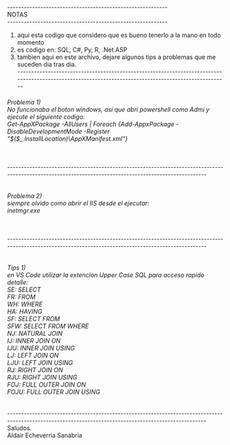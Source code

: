----------------------------------------------------------</br>
NOTAS</br>
----------------------------------------------------------</br>

1) aqui esta codigo que considero que es bueno tenerlo a la mano en todo momento</br>
2) es codigo en: SQL, C#, Py, R, .Net ASP</br>
3) tambien aqui en este archivo, dejare algunos tips a problemas que me suceden dia tras dia.</br>
  ------------------------------------------------------------------------------------------------------------------------------------------------------</br>
  <h6>
  Problema 1)</br>
  No funcionaba el boton windows, asi que abri powershell como Admi y ejecute el siguiente codigo:</br>
  Get-AppXPackage -AllUsers | Foreach {Add-AppxPackage -DisableDevelopmentMode -Register "$($_.InstallLocation)\AppXManifest.xml"} <h6> </br>
  ------------------------------------------------------------------------------------------------------------------------------------------------------</br>
  <h6>Problema 2)</br>
  siempre olvido como abrir el IIS desde el ejecutar:</br>
  inetmgr.exe<h6></br>
  ------------------------------------------------------------------------------------------------------------------------------------------------------</br>
  <h6>Tips 1)</br>
  en VS Code utilizar la extencion Upper Case SQL para acceso rapido detalle:</br>
SE: SELECT</br>
FR: FROM</br>
WH: WHERE</br>
HA: HAVING</br>
SF: SELECT FROM</br>
SFW: SELECT FROM WHERE</br>
NJ: NATURAL JOIN</br>
IJ: INNER JOIN ON</br>
IJU: INNER JOIN USING</br>
LJ: LEFT JOIN ON</br>
LJU: LEFT JOIN USING</br>
RJ: RIGHT JOIN ON</br>
RJU: RIGHT JOIN USING</br>
FOJ: FULL OUTER JOIN ON</br>
FOJU: FULL OUTER JOIN USING</br>
    </h6>
  ------------------------------------------------------------------------------------------------------------------------------------------------------</br>
Saludos.</br>
Aldair Echeverria Sanabria
